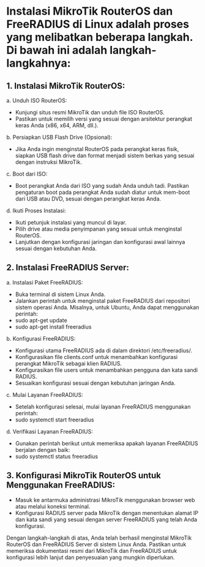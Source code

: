 ---
---
# Instalasi MikroTik RouterOS dan FreeRADIUS di Linux adalah proses yang melibatkan beberapa langkah. Di bawah ini adalah langkah-langkahnya:

## 1. Instalasi MikroTik RouterOS:
a. Unduh ISO RouterOS:
- Kunjungi situs resmi MikroTik dan unduh file ISO RouterOS.
- Pastikan untuk memilih versi yang sesuai dengan arsitektur perangkat keras Anda (x86, x64, ARM, dll.).

b. Persiapkan USB Flash Drive (Opsional):
- Jika Anda ingin menginstal RouterOS pada perangkat keras fisik, siapkan USB flash drive dan format menjadi sistem berkas yang sesuai dengan instruksi MikroTik.

c. Boot dari ISO:
- Boot perangkat Anda dari ISO yang sudah Anda unduh tadi. Pastikan pengaturan boot pada perangkat Anda sudah diatur untuk mem-boot dari USB atau DVD, sesuai dengan perangkat keras Anda.

d. Ikuti Proses Instalasi:
- Ikuti petunjuk instalasi yang muncul di layar.
- Pilih drive atau media penyimpanan yang sesuai untuk menginstal RouterOS.
- Lanjutkan dengan konfigurasi jaringan dan konfigurasi awal lainnya sesuai dengan kebutuhan Anda.

## 2. Instalasi FreeRADIUS Server:
a. Instalasi Paket FreeRADIUS:
- Buka terminal di sistem Linux Anda.
- Jalankan perintah untuk menginstal paket FreeRADIUS dari repositori sistem operasi Anda. Misalnya, untuk Ubuntu, Anda dapat menggunakan perintah:
- sudo apt-get update
- sudo apt-get install freeradius
  
b. Konfigurasi FreeRADIUS:
- Konfigurasi utama FreeRADIUS ada di dalam direktori /etc/freeradius/.
- Konfigurasikan file clients.conf untuk menambahkan konfigurasi perangkat MikroTik sebagai klien RADIUS.
- Konfigurasikan file users untuk menambahkan pengguna dan kata sandi RADIUS.
- Sesuaikan konfigurasi sesuai dengan kebutuhan jaringan Anda.
  
c. Mulai Layanan FreeRADIUS:
- Setelah konfigurasi selesai, mulai layanan FreeRADIUS menggunakan perintah:
- sudo systemctl start freeradius
  
d. Verifikasi Layanan FreeRADIUS:
- Gunakan perintah berikut untuk memeriksa apakah layanan FreeRADIUS berjalan dengan baik:
- sudo systemctl status freeradius
  
## 3. Konfigurasi MikroTik RouterOS untuk Menggunakan FreeRADIUS:
- Masuk ke antarmuka administrasi MikroTik menggunakan browser web atau melalui koneksi terminal.
- Konfigurasi RADIUS server pada MikroTik dengan menentukan alamat IP dan kata sandi yang sesuai dengan server FreeRADIUS yang telah Anda konfigurasi.
  
Dengan langkah-langkah di atas, Anda telah berhasil menginstal MikroTik RouterOS dan FreeRADIUS Server di sistem Linux Anda. Pastikan untuk memeriksa dokumentasi resmi dari MikroTik dan FreeRADIUS untuk konfigurasi lebih lanjut dan penyesuaian yang mungkin diperlukan.






